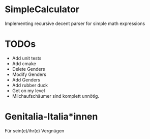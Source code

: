 # SimpleCalculator
Implementing recursive decent parser for simple math expressions

# TODOs
- Add unit tests
- Add cmake
- Delete Genders
- Modify Genders
- Add Genders
- Add rubber duck
- Get on my level
- Milchaufschäumer sind komplett unnötig.

# Genitalia-Italia*innen
Für sein(e)/ihr(e) Vergnügen
